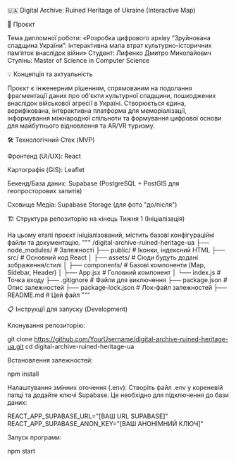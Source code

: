 🇺🇦 Digital Archive: Ruined Heritage of Ukraine (Interactive Map)

📌 Проєкт

Тема дипломної роботи: «Розробка цифрового архіву “Зруйнована спадщина України”: інтерактивна мапа втрат культурно-історичних пам’яток внаслідок війни» Студент: Лифенко Дмитро Миколайович Ступінь: Master of Science in Computer Science

💡 Концепція та актуальність

Проєкт є інженерним рішенням, спрямованим на подолання фрагментації даних про об'єкти культурної спадщини, пошкоджених внаслідок військової агресії в Україні. Створюється єдина, верифікована, інтерактивна платформа для меморіалізації, інформування міжнародної спільноти та формування цифрової основи для майбутнього відновлення та AR/VR туризму.

🛠️ Технологічний Стек (MVP)

Фронтенд (UI/UX): React

Картографія (GIS): Leaflet

Бекенд/База даних: Supabase (PostgreSQL + PostGIS для геопросторових запитів)

Сховище Медіа: Supabase Storage (для фото "до/після")

🏗️ Структура репозиторію на кінець Тижня 1 (Ініціалізація)

На цьому етапі проєкт ініціалізований, містить базові конфігураційні файли та документацію. """ /digital-archive-ruined-heritage-ua ├── node_modules/ # Залежності ├── public/ # Іконки, індексний HTML ├── src/ # Основний код React │ ├── assets/ # Сюди будуть додані зображення/стилі │ ├── components/ # Базові компоненти (Map, Sidebar, Header) │ ├── App.jsx # Головний компонент │ └── index.js # Точка входу ├── .gitignore # Файли для виключення ├── package.json # Опис залежностей ├── package-lock.json # Лок-файл залежностей ├── README.md # Цей файл """

📋 Інструкції для запуску (Development)

Клонування репозиторію:

git clone https://github.com/YourUsername/digital-archive-ruined-heritage-ua.git cd digital-archive-ruined-heritage-ua

Встановлення залежностей:

npm install

Налаштування змінних оточення (.env): Створіть файл .env у кореневій папці та додайте ключі Supabase. Це необхідно для підключення до бази даних:

REACT_APP_SUPABASE_URL="[ВАШ URL SUPABASE]" REACT_APP_SUPABASE_ANON_KEY="[ВАШ АНОНІМНИЙ КЛЮЧ]"

Запуск програми:

npm start